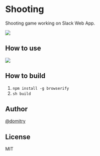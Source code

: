 # Shooting
Shooting game working on Slack Web App.

![](https://i.gyazo.com/dfb12b4bfcfc79dbeca9df2d69a209b7.png)

## How to use

![](https://i.gyazo.com/5ca227361f985c8a9ebc002866816383.png)

## How to build
1. `npm install -g browserify`
2. `sh build`

## Author
[@domitry](https://twitter.com/domitry)

## License
MIT
